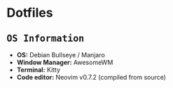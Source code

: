 # Dotfiles

## <samp>OS Information</samp>
- **OS:** Debian Bullseye / Manjaro
- **Window Manager:** AwesomeWM
- **Terminal:** Kitty
- **Code editor:** Neovim v0.7.2 (compiled from source)

